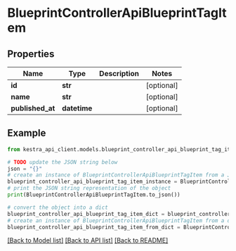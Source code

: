 # BlueprintControllerApiBlueprintTagItem


## Properties

Name | Type | Description | Notes
------------ | ------------- | ------------- | -------------
**id** | **str** |  | [optional] 
**name** | **str** |  | [optional] 
**published_at** | **datetime** |  | [optional] 

## Example

```python
from kestra_api_client.models.blueprint_controller_api_blueprint_tag_item import BlueprintControllerApiBlueprintTagItem

# TODO update the JSON string below
json = "{}"
# create an instance of BlueprintControllerApiBlueprintTagItem from a JSON string
blueprint_controller_api_blueprint_tag_item_instance = BlueprintControllerApiBlueprintTagItem.from_json(json)
# print the JSON string representation of the object
print(BlueprintControllerApiBlueprintTagItem.to_json())

# convert the object into a dict
blueprint_controller_api_blueprint_tag_item_dict = blueprint_controller_api_blueprint_tag_item_instance.to_dict()
# create an instance of BlueprintControllerApiBlueprintTagItem from a dict
blueprint_controller_api_blueprint_tag_item_from_dict = BlueprintControllerApiBlueprintTagItem.from_dict(blueprint_controller_api_blueprint_tag_item_dict)
```
[[Back to Model list]](../README.md#documentation-for-models) [[Back to API list]](../README.md#documentation-for-api-endpoints) [[Back to README]](../README.md)


